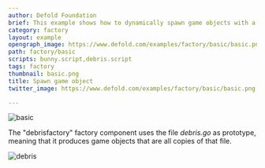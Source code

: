 ```yaml
---
author: Defold Foundation
brief: This example shows how to dynamically spawn game objects with a factory component.
category: factory
layout: example
opengraph_image: https://www.defold.com/examples/factory/basic/basic.png
path: factory/basic
scripts: bunny.script,debris.script
tags: factory
thumbnail: basic.png
title: Spawn game object
twitter_image: https://www.defold.com/examples/factory/basic/basic.png

---
```


![basic](basic.png)

The "debrisfactory" factory component uses the file *debris.go* as prototype, meaning that it produces game objects that are all copies of that file.

![debris](debris.png)